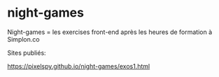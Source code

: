 # night-games

Night-games = les exercises front-end après les heures de formation à Simplon.co

Sites publiés:

https://pixelspy.github.io/night-games/exos1.html
